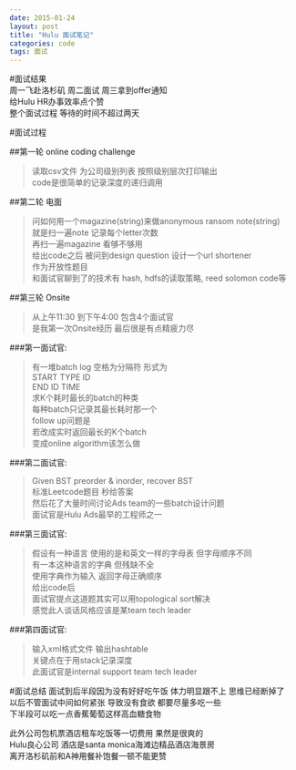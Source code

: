 ```yaml
---
date: 2015-01-24
layout: post
title: "Hulu 面试笔记"
categories: code
tags: 面试
---
```


#面试结果   
周一飞赴洛杉矶 周二面试 周三拿到offer通知   
给Hulu HR办事效率点个赞   
整个面试过程 等待的时间不超过两天   

#面试过程   

##第一轮 online coding challenge   

>读取csv文件 为公司级别列表 按照级别层次打印输出   
>code是很简单的记录深度的递归调用   

##第二轮 电面   

>问如何用一个magazine(string)来做anonymous ransom note(string)   
>就是扫一遍note 记录每个letter次数   
>再扫一遍magazine 看够不够用   
>给出code之后 被问到design question 设计一个url shortener   
>作为开放性题目   
>和面试官聊到了的技术有 hash, hdfs的读取策略, reed solomon code等   

##第三轮 Onsite   
>从上午11:30 到下午4:00 包含4个面试官   
>是我第一次Onsite经历 最后很是有点精疲力尽   

###第一面试官:   

>有一堆batch log 空格为分隔符 形式为   
>START TYPE ID   
>END ID TIME   
>求K个耗时最长的batch的种类   
>每种batch只记录其最长耗时那一个   
>follow up问题是    
>若改成实时返回最长的K个batch   
>变成online algorithm该怎么做   

###第二面试官:   

>Given BST preorder & inorder, recover BST   
>标准Leetcode题目 秒给答案   
>然后花了大量时间讨论Ads team的一些batch设计问题   
>面试官是Hulu Ads最早的工程师之一   

###第三面试官:   

>假设有一种语言 使用的是和英文一样的字母表 但字母顺序不同   
>有一本这种语言的字典 但残缺不全   
>使用字典作为输入 返回字母正确顺序   
>给出code后    
>面试官提点这道题其实可以用topological sort解决   
>感觉此人谈话风格应该是某team tech leader   

###第四面试官:   

>输入xml格式文件 输出hashtable   
>关键点在于用stack记录深度   
>此面试官是internal support team tech leader   

#面试总结
面试到后半段因为没有好好吃午饭 体力明显跟不上 思维已经断掉了   
以后不管面试中间如何紧张 导致没有食欲 都要尽量多吃一些   
下半段可以吃一点香蕉葡萄这样高血糖食物   

此外公司包机票酒店租车吃饭等一切费用 果然是很爽的   
Hulu良心公司 酒店是santa monica海滩边精品酒店海景房   
离开洛杉矶前和A神用餐补饱餐一顿不能更赞   
